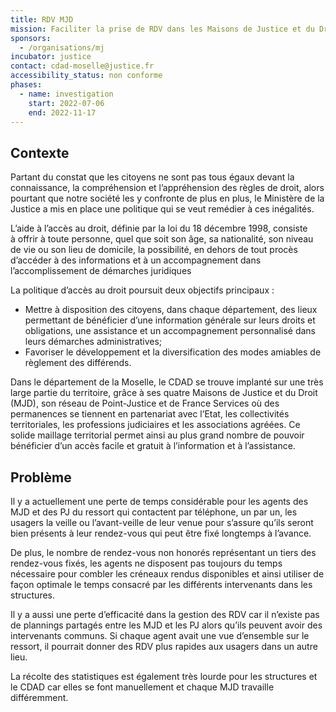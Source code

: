 ```yaml
---
title: RDV MJD
mission: Faciliter la prise de RDV dans les Maisons de Justice et du Droit
sponsors:
  - /organisations/mj
incubator: justice
contact: cdad-moselle@justice.fr
accessibility_status: non conforme
phases:
  - name: investigation
    start: 2022-07-06
    end: 2022-11-17
---
```

## Contexte

Partant du constat que les citoyens ne sont pas tous égaux devant la connaissance, la compréhension et l’appréhension des règles de droit, alors pourtant que notre société les y confronte de plus en plus, le Ministère de la Justice a mis en place une politique qui se veut remédier à ces inégalités.

L’aide à l’accès au droit, définie par la loi du 18 décembre 1998, consiste à offrir à toute personne, quel que soit son âge, sa nationalité, son niveau de vie ou son lieu de domicile, la possibilité, en dehors de tout procès d’accéder à des informations et à un accompagnement dans l’accomplissement de démarches juridiques

La politique d’accès au droit poursuit deux objectifs principaux :

* Mettre à disposition des citoyens, dans chaque département, des lieux permettant de bénéficier d’une information générale sur leurs droits et obligations, une assistance et un accompagnement personnalisé dans leurs démarches administratives;
* Favoriser le développement et la diversification des modes amiables de règlement des différends.

Dans le département de la Moselle, le CDAD se trouve implanté sur une très large partie du territoire, grâce à ses quatre Maisons de Justice et du Droit (MJD), son réseau de Point-Justice et de France Services où des permanences se tiennent en partenariat avec l’Etat, les collectivités territoriales, les professions judiciaires et les associations agréées. Ce solide maillage territorial permet ainsi au plus grand nombre de pouvoir bénéficier d’un accès facile et gratuit à l’information et à l’assistance.

## Problème

Il y a actuellement une perte de temps considérable pour les agents des MJD et des PJ du ressort qui contactent par téléphone, un par un, les usagers la veille ou l’avant-veille de leur venue pour s’assure qu’ils seront bien présents à leur rendez-vous qui peut être fixé longtemps à l’avance.

De plus, le nombre de rendez-vous non honorés représentant un tiers des rendez-vous fixés, les agents ne disposent pas toujours du temps nécessaire pour combler les créneaux rendus disponibles et ainsi utiliser de façon optimale le temps consacré par les différents intervenants dans les structures.

Il y a aussi une perte d’efficacité dans la gestion des RDV car il n’existe pas de plannings partagés entre les MJD et les PJ alors qu’ils peuvent avoir des intervenants communs. Si chaque agent avait une vue d’ensemble sur le ressort, il pourrait donner des RDV plus rapides aux usagers dans un autre lieu.

La récolte des statistiques est également très lourde pour les structures et le CDAD car elles se font manuellement et chaque MJD travaille différemment.